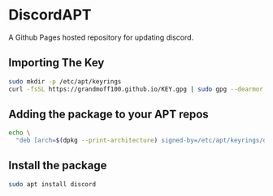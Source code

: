 # DiscordAPT
A Github Pages hosted repository for updating discord.


## Importing The Key

```bash
sudo mkdir -p /etc/apt/keyrings
curl -fsSL https://grandmoff100.github.io/KEY.gpg | sudo gpg --dearmor -o /etc/apt/keyrings/discordapt.gpg
```

## Adding the package to your APT repos

```bash
echo \
  "deb [arch=$(dpkg --print-architecture) signed-by=/etc/apt/keyrings/discordapt.gpg] https://grandmoff100.github.io/ /" | sudo tee /etc/apt/sources.list.d/discordapt.list > /dev/null
```

## Install the package
```bash
sudo apt install discord
```
